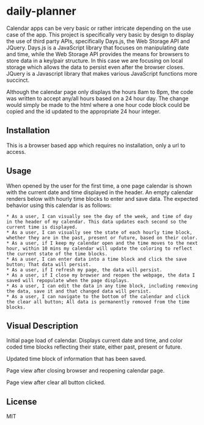# daily-planner
Calendar apps can be very basic or rather intricate depending on the use case of the app.  This project is specifically very basic by design to display the use of third party APIs, specifically Days.js, the Web Storage API and JQuery.  Days.js is a JavaScript library that focuses on manipulating date and time, while the Web Storage API provides the means for browsers to store data in a key/pair structure. In this case we are focusing on local storage which allows the data to persist even after the browser closes. JQuery is a Javascript library that makes various JavaScript functions more succinct.

Although the calendar page only displays the hours 8am to 8pm, the code was written to accept any/all hours based on a 24 hour day.  The change would simply be made to the html where a one hour code block could be copied and the id updated to the appropriate 24 hour integer.


## Installation
This is a browser based app which requires no installation, only a url to access.


## Usage
When opened by the user for the first time, a one page calendar is shown with the current date and time displayed in the header.  An empty calendar renders below with hourly time blocks to enter and save data.  The expected behavior using this calendar is as follows:

    * As a user, I can visually see the day of the week, and time of day in the header of my calendar. This data updates each second so the current time is displayed.  
    * As a user, I can visually see the state of each hourly time block, whether they are in the past, present or future, based on their color.  
    * As a user, if I keep my calendar open and the time moves to the next hour, within 10 mins my calendar will update the coloring to reflect the current state of the time blocks.
    * As a user, I can enter data into a time block and click the save button; That data will persist.  
    * As a user, if I refresh my page, the data will persist.  
    * As a user, if I close my browser and reopen the webpage, the data I saved will repopulate when the page displays.  
    * As a user, I can edit the data in any time block, including removing the data, save it and that changed data will persist.  
    * As a user, I can navigate to the bottom of the calendar and click the clear all button; All data is permanently removed from the time blocks.  
    
## Visual Description

Initial page load of calendar.  Displays current date and time, and color coded time blocks reflecting their state, either past, present or future.



Updated time block of information that has been saved.



Page view after closing browser and reopening calendar page.



Page view after clear all button clicked.
    



## License
MIT 
